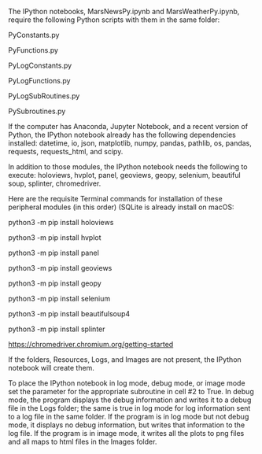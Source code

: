 The IPython notebooks, MarsNewsPy.ipynb and MarsWeatherPy.ipynb, require the following Python scripts with them in the same folder:

PyConstants.py

PyFunctions.py

PyLogConstants.py

PyLogFunctions.py

PyLogSubRoutines.py

PySubroutines.py

If the computer has Anaconda, Jupyter Notebook, and a recent version of Python, the IPython notebook already has the following dependencies installed: datetime, io, json, matplotlib, numpy, pandas, pathlib, os, pandas, requests, requests_html, and scipy.

In addition to those modules, the IPython notebook needs the following to execute: holoviews, hvplot, panel, geoviews, geopy, selenium, beautiful soup, splinter, chromedriver.

Here are the requisite Terminal commands for installation of these peripheral modules (in this order) (SQLite is already install on macOS:

python3 -m pip install holoviews

python3 -m pip install hvplot

python3 -m pip install panel

python3 -m pip install geoviews

python3 -m pip install geopy

python3 -m pip install selenium

python3 -m pip install beautifulsoup4

python3 -m pip install splinter

https://chromedriver.chromium.org/getting-started

If the folders, Resources, Logs, and Images are not present, the IPython notebook will create them.

To place the IPython notebook in log mode, debug mode, or image mode set the parameter for the appropriate subroutine in cell #2 to True. In debug mode, the program displays the debug information and writes it to a debug file in the Logs folder; the same is true in log mode for log information sent to a log file in the same folder. If the program is in log mode but not debug mode, it displays no debug information, but writes that information to the log file. If the program is in image mode, it writes all the plots to png files and all maps to html files in the Images folder.
